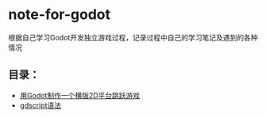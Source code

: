 # note-for-godot
根据自己学习Godot开发独立游戏过程，记录过程中自己的学习笔记及遇到的各种情况

## 目录：
+ [用Godot制作一个横版2D平台跳跃游戏](https://github.com/PrecutGhost/note-for-godot/blob/main/%E6%B5%81%E7%A8%8B%E7%86%9F%E6%82%89-Godot%E5%88%B6%E4%BD%9C%E4%B8%80%E4%B8%AA%E6%A8%AA%E7%89%88%E8%B7%B3%E8%B7%83%E6%B8%B8%E6%88%8F.md#%E6%96%87%E4%BB%B6%E7%BB%93%E6%9E%84%E5%88%9B%E5%BB%BA)
+ [gdscript语法](https://github.com/PrecutGhost/note-for-godot/blob/main/GDScript%E8%AF%AD%E6%B3%95.md)
